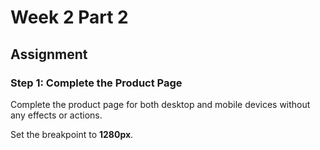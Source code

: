 # Week 2 Part 2

## Assignment

### Step 1: Complete the Product Page

Complete the product page for both desktop and mobile devices without any effects or actions.

Set the breakpoint to **1280px**.
